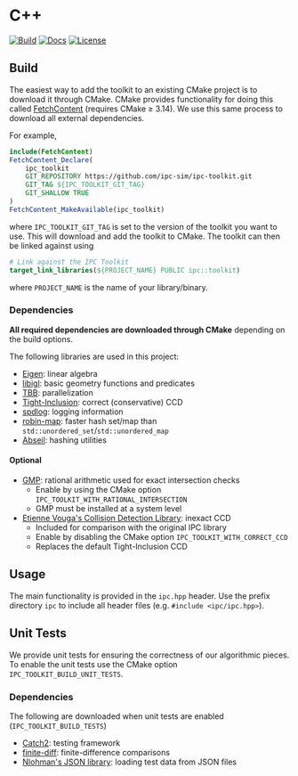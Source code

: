# C++

[![Build](https://github.com/ipc-sim/ipc-toolkit/actions/workflows/continuous.yml/badge.svg)](https://github.com/ipc-sim/ipc-toolkit/actions/workflows/continuous.yml)
[![Docs](https://github.com/ipc-sim/ipc-toolkit/actions/workflows/docs.yml/badge.svg)](https://ipc-sim.github.io/ipc-toolkit/)
[![License](https://img.shields.io/github/license/ipc-sim/ipc-toolkit.svg?color=blue)](https://github.com/ipc-sim/ipc-toolkit/blob/main/LICENSE)

## Build

The easiest way to add the toolkit to an existing CMake project is to download it through CMake.
CMake provides functionality for doing this called [FetchContent](https://cmake.org/cmake/help/latest/module/FetchContent.html) (requires CMake ≥ 3.14).
We use this same process to download all external dependencies.

For example,

```cmake
include(FetchContent)
FetchContent_Declare(
    ipc_toolkit
    GIT_REPOSITORY https://github.com/ipc-sim/ipc-toolkit.git
    GIT_TAG ${IPC_TOOLKIT_GIT_TAG}
    GIT_SHALLOW TRUE
)
FetchContent_MakeAvailable(ipc_toolkit)
```

where `IPC_TOOLKIT_GIT_TAG` is set to the version of the toolkit you want to use. This will download and add the toolkit to CMake. The toolkit can then be linked against using

```cmake
# Link against the IPC Toolkit
target_link_libraries(${PROJECT_NAME} PUBLIC ipc::toolkit)
```

where `PROJECT_NAME` is the name of your library/binary.

### Dependencies

**All required dependencies are downloaded through CMake** depending on the build options.

The following libraries are used in this project:

* [Eigen](https://eigen.tuxfamily.org/): linear algebra
* [libigl](https://github.com/libigl/libigl): basic geometry functions and predicates
* [TBB](https://github.com/wjakob/tbb): parallelization
* [Tight-Inclusion](https://github.com/Continuous-Collision-Detection/Tight-Inclusion): correct (conservative) CCD
* [spdlog](https://github.com/gabime/spdlog): logging information
* [robin-map](https://github.com/Tessil/robin-map): faster hash set/map than `std::unordered_set`/`std::unordered_map`
* [Abseil](https://abseil.io/): hashing utilities

#### Optional

* [GMP](https://gmplib.org/): rational arithmetic used for exact intersection checks
    * Enable by using the CMake option `IPC_TOOLKIT_WITH_RATIONAL_INTERSECTION`
    * GMP must be installed at a system level
* [Etienne Vouga's Collision Detection Library](https://github.com/evouga/collisiondetection): inexact CCD
    * Included for comparison with the original IPC library
    * Enable by disabling the CMake option `IPC_TOOLKIT_WITH_CORRECT_CCD`
    * Replaces the default Tight-Inclusion CCD

## Usage

The main functionality is provided in the `ipc.hpp` header. Use the prefix directory `ipc` to include all header files (e.g. `#include <ipc/ipc.hpp>`).

## Unit Tests

We provide unit tests for ensuring the correctness of our algorithmic pieces.
To enable the unit tests use the CMake option `IPC_TOOLKIT_BUILD_UNIT_TESTS`.

### Dependencies

The following are downloaded when unit tests are enabled (`IPC_TOOLKIT_BUILD_TESTS`)

* [Catch2](https://github.com/catchorg/Catch2.git): testing framework
* [finite-diff](https://github.com/zfergus/finite-diff): finite-difference comparisons
* [Nlohman's JSON library](https://github.com/nlohmann/json): loading test data from JSON files